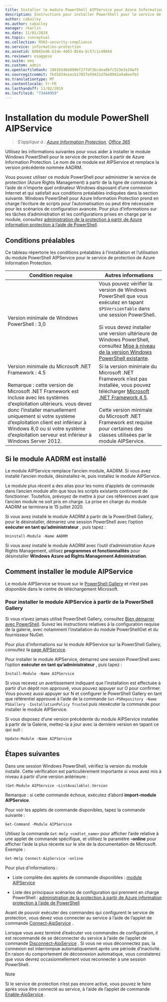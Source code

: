 ```yaml
---
title: Installer le module PowerShell AIPService pour Azure Information Protection
description: Instructions pour installer PowerShell pour le service de protection à partir de Azure Information Protection. Le nom de ce module est AIPService.
author: cabailey
ms.author: cabailey
manager: rkarlin
ms.date: 11/01/2019
ms.topic: conceptual
ms.collection: M365-security-compliance
ms.service: information-protection
ms.assetid: 0d665ed6-b1de-4d63-854a-bc57c1c49844
ms.reviewer: esaggese
ms.suite: ems
ms.custom: admin
ms.openlocfilehash: 1061b548e0996f27fdf3bcdea8bfc523e3a19af5
ms.sourcegitcommit: fbd1834eaacb17857e59421d7be0942a9a0eefb2
ms.translationtype: MT
ms.contentlocale: fr-FR
ms.lasthandoff: 11/02/2019
ms.locfileid: "73444959"
---
```

# <a name="installing-the-aipservice-powershell-module"></a>Installation du module PowerShell AIPService

>*S’applique à : [Azure Information Protection](https://azure.microsoft.com/pricing/details/information-protection), [Office 365](https://download.microsoft.com/download/E/C/F/ECF42E71-4EC0-48FF-AA00-577AC14D5B5C/Azure_Information_Protection_licensing_datasheet_EN-US.pdf)*

Utilisez les informations suivantes pour vous aider à installer le module Windows PowerShell pour le service de protection à partir de Azure Information Protection. Le nom de ce module est AIPService et remplace la version précédente nommée AADRM.

Vous pouvez utiliser ce module PowerShell pour administrer le service de protection (Azure Rights Management) à partir de la ligne de commande à l’aide de n’importe quel ordinateur Windows disposant d’une connexion Internet et qui satisfait aux conditions préalables indiquées dans la section suivante. Windows PowerShell pour Azure Information Protection prend en charge l’écriture de scripts pour l’automatisation ou peut être nécessaire pour les scénarios de configuration avancée. Pour plus d’informations sur les tâches d’administration et les configurations prises en charge par le module, consultez [administration de la protection à partir de Azure information protection à l’aide de PowerShell](administer-powershell.md).

## <a name="prerequisites"></a>Conditions préalables
Ce tableau répertorie les conditions préalables à l’installation et l’utilisation du module PowerShell AIPService pour le service de protection de Azure Information Protection.

|Condition requise|Autres informations|
|---------------|--------------------|
|Version minimale de Windows PowerShell : 3,0|Vous pouvez vérifier la version de Windows PowerShell que vous exécutez en tapant `$PSVersionTable` dans une session PowerShell. <br /><br /> Si vous devez installer une version ultérieure de Windows PowerShell, consultez [Mise à niveau de la version Windows PowerShell existante](/powershell/scripting/setup/installing-windows-powershell#upgrading-existing-windows-powershell).|
|Version minimale du Microsoft .NET Framework : 4.5<br /><br />Remarque : cette version de Microsoft .NET Framework est incluse avec les systèmes d’exploitation ultérieurs. vous devez donc l’installer manuellement uniquement si votre système d’exploitation client est inférieur à Windows 8,0 ou si votre système d’exploitation serveur est inférieur à Windows Server 2012.|Si la version minimale du Microsoft .NET Framework n’est pas installée, vous pouvez télécharger [Microsoft .NET Framework 4.5](https://www.microsoft.com/download/details.aspx?id=30653).<br /><br />Cette version minimale du Microsoft .NET Framework est requise pour certaines des classes utilisées par le module AIPService.|

## <a name="if-you-have-the-aadrm-module-installed"></a>Si le module AADRM est installé

Le module AIPService remplace l’ancien module, AADRM. Si vous avez installé l’ancien module, désinstallez-le, puis installez le module AIPService.

Le module plus récent a des alias pour les noms d’applets de commande dans l’ancien module afin que tous les scripts existants continuent de fonctionner. Toutefois, prévoyez de mettre à jour ces références avant que l’ancien module ne soit pris en charge. La prise en charge du module AADRM se terminera le 15 juillet 2020.

Si vous avez installé le module AADRM à partir de la PowerShell Gallery, pour le désinstaller, démarrez une session PowerShell avec l’option **exécuter en tant qu’administrateur** , puis tapez :

    Uninstall-Module -Name AADRM

Si vous avez installé le module AADRM avec l’outil d’administration Azure Rights Management, utilisez **programmes et fonctionnalités** pour désinstaller **Windows Azure ad Rights Management Administration**.

## <a name="how-to-install-the-aipservice-module"></a>Comment installer le module AIPService

Le module AIPService se trouve sur le [PowerShell Gallery](https://www.powershellgallery.com/) et n’est pas disponible dans le centre de téléchargement Microsoft. 

### <a name="to-install-the-aipservice-module-from-the-powershell-gallery"></a>Pour installer le module AIPService à partir de la PowerShell Gallery

Si vous n’avez jamais utilisé PowerShell Gallery, consultez [Bien démarrer avec PowerShell](https://docs.microsoft.com/powershell/scripting/gallery/getting-started?view=powershell-6). Suivez les instructions relatives à la configuration requise de la galerie, avec notamment l’installation du module PowerShellGet et du fournisseur NuGet.

Pour plus d’informations sur le module AIPService sur la PowerShell Gallery, consultez la [page AIPService](https://www.powershellgallery.com/packages/AIPService).

Pour installer le module AIPService, démarrez une session PowerShell avec l’option **exécuter en tant qu’administrateur** , puis tapez :

    Install-Module -Name AIPService

Si vous recevez un avertissement indiquant que l’installation est effectuée à partir d’un dépôt non approuvé, vous pouvez appuyer sur O pour confirmer. Vous pouvez aussi appuyer sur N et configurer le PowerShell Gallery en tant que référentiel approuvé à l’aide de la commande `Set-PSRepository -Name PSGallery -InstallationPolicy Trusted` puis réexécuter la commande pour installer le module AIPService.  

Si vous disposez d’une version précédente du module AIPService installée à partir de la Galerie, mettez-la à jour avec la dernière version en tapant ce qui suit :

    Update-Module -Name AIPService


## <a name="next-steps"></a>Étapes suivantes
Dans une session Windows PowerShell, vérifiez la version du module installé. Cette vérification est particulièrement importante si vous avez mis à niveau à partir d’une version antérieure :

```
(Get-Module AIPService –ListAvailable).Version
```

Remarque : si cette commande échoue, exécutez d’abord **import-module AIPService**.

Pour voir les applets de commande disponibles, tapez la commande suivante :

```
Get-Command -Module AIPService
```

Utilisez la commande `Get-Help <cmdlet_name>` pour afficher l’aide relative à une applet de commande spécifique, et utilisez le paramètre **-online** pour afficher l’aide la plus récente sur le site de la documentation de Microsoft. Exemple :

```
Get-Help Connect-AipService -online
```

Pour plus d’informations :

-   Liste complète des applets de commande disponibles : [module AIPService](/powershell/module/aipservice/?view=azureipps#aipservice)

-   Liste des principaux scénarios de configuration qui prennent en charge PowerShell : [administration de la protection à partir de Azure information protection à l’aide de PowerShell](administer-powershell.md)

Avant de pouvoir exécuter des commandes qui configurent le service de protection, vous devez vous connecter au service à l’aide de l’applet de commande [Connect-AipService](/powershell/module/aipservice/connect-aipservice) .

Lorsque vous avez terminé d’exécuter vos commandes de configuration, il est recommandé de se déconnecter du service à l’aide de l’applet de commande [Disconnect-AipService](/powershell/module/aipservice/disconnect-aipservice) . Si vous ne vous déconnectez pas, la connexion est interrompue automatiquement après une période d’inactivité. En raison du comportement de déconnexion automatique, vous constaterez que vous devrez occasionnellement vous reconnecter à une session PowerShell. 

> [!NOTE]
> Si le service de protection n’est pas encore activé, vous pouvez le faire après vous être connecté au service, à l’aide de l’applet de commande [Enable-AipService](/powershell/module/aipservice/enable-aipservice) .

